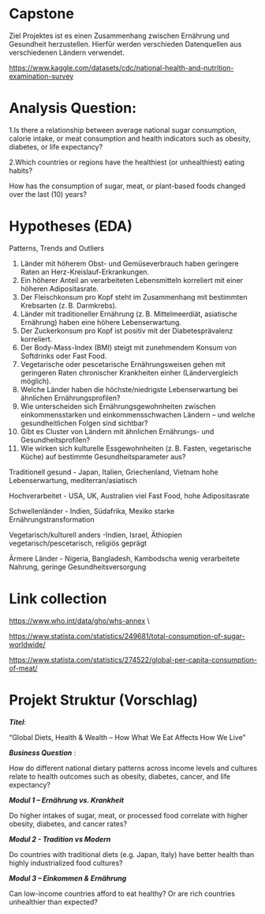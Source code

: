 # Capstone

Ziel Projektes ist es einen Zusammenhang zwischen Ernährung und Gesundheit herzustellen. Hierfür werden verschieden Datenquellen aus verschiedenen Ländern verwendet.

https://www.kaggle.com/datasets/cdc/national-health-and-nutrition-examination-survey


# Analysis Question:
1.Is there a relationship between average national sugar consumption, calorie intake, or meat consumption and health indicators such as obesity, diabetes, or life expectancy?

2.Which countries or regions have the healthiest (or unhealthiest) eating habits?

How has the consumption of sugar, meat, or plant-based foods changed over the last (10) years?


# Hypotheses (EDA)
Patterns, Trends and Outliers 
1. Länder mit höherem Obst- und Gemüseverbrauch haben geringere Raten an Herz-Kreislauf-Erkrankungen.
2. Ein höherer Anteil an verarbeiteten Lebensmitteln korreliert mit einer höheren Adipositasrate.
3. Der Fleischkonsum pro Kopf steht im Zusammenhang mit bestimmten Krebsarten (z. B. Darmkrebs).
4. Länder mit traditioneller Ernährung (z. B. Mittelmeerdiät, asiatische Ernährung) haben eine höhere Lebenserwartung.
5. Der Zuckerkonsum pro Kopf ist positiv mit der Diabetesprävalenz korreliert.
6. Der Body-Mass-Index (BMI) steigt mit zunehmendem Konsum von Softdrinks oder Fast Food.
7.  Vegetarische oder pescetarische Ernährungsweisen gehen mit geringeren Raten chronischer Krankheiten einher (Ländervergleich möglich).
8. Welche Länder haben die höchste/niedrigste Lebenserwartung bei ähnlichen Ernährungsprofilen?
9. Wie unterscheiden sich Ernährungsgewohnheiten zwischen einkommensstarken und einkommensschwachen Ländern – und welche gesundheitlichen Folgen sind sichtbar?
10. Gibt es Cluster von Ländern mit ähnlichen Ernährungs- und Gesundheitsprofilen?
11. Wie wirken sich kulturelle Essgewohnheiten (z. B. Fasten, vegetarische Küche) auf bestimmte Gesundheitsparameter aus?




Traditionell gesund -	Japan, Italien, Griechenland, Vietnam	hohe Lebenserwartung, mediterran/asiatisch

Hochverarbeitet - USA, UK, Australien	viel Fast Food, hohe Adipositasrate

Schwellenländer - 	Indien, Südafrika, Mexiko	starke Ernährungstransformation

Vegetarisch/kulturell anders -Indien, Israel, Äthiopien	vegetarisch/pescetarisch, religiös geprägt

Ärmere Länder -	Nigeria, Bangladesh, Kambodscha	wenig verarbeitete Nahrung, geringe Gesundheitsversorgung



# Link collection

https://www.who.int/data/gho/whs-annex \


https://www.statista.com/statistics/249681/total-consumption-of-sugar-worldwide/

https://www.statista.com/statistics/274522/global-per-capita-consumption-of-meat/

# Projekt Struktur (Vorschlag)

___Titel___:

“Global Diets, Health & Wealth – How What We Eat Affects How We Live”


___Business Question___ :

How do different national dietary patterns across income levels and cultures relate to health outcomes such as obesity, diabetes, cancer, and life expectancy?


___Modul 1 – Ernährung vs. Krankheit___

Do higher intakes of sugar, meat, or processed food correlate with higher obesity, diabetes, and cancer rates?

___Modul 2 - Tradition vs Modern___


Do countries with traditional diets (e.g. Japan, Italy) have better health than highly industrialized food cultures?


___Modul 3 – Einkommen & Ernährung___

Can low-income countries afford to eat healthy? Or are rich countries unhealthier than expected?

